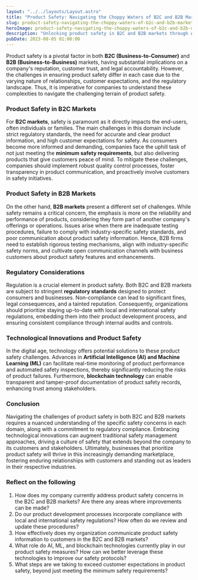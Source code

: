```yaml
---
layout: "../../layouts/Layout.astro"
title: "Product Safety: Navigating the Choppy Waters of B2C and B2B Markets"
slug: product-safety-navigating-the-choppy-waters-of-b2c-and-b2b-markets
heroImage: product-safety-navigating-the-choppy-waters-of-b2c-and-b2b-markets.png
description: "Unlocking product safety in B2C and B2B markets through AI, ML, and regulatory compliance for customer-focused business success."
pubDate: 2023-08-05 01:00:00
---
```


Product safety is a pivotal factor in both **B2C (Business-to-Consumer)** and **B2B (Business-to-Business)** markets, having substantial implications on a company's reputation, customer trust, and legal accountability. However, the challenges in ensuring product safety differ in each case due to the varying nature of relationships, customer expectations, and the regulatory landscape. Thus, it is imperative for companies to understand these complexities to navigate the challenging terrain of product safety.

### Product Safety in B2C Markets

For **B2C markets**, safety is paramount as it directly impacts the end-users, often individuals or families. The main challenges in this domain include strict regulatory standards, the need for accurate and clear product information, and high customer expectations for safety. As consumers become more informed and demanding, companies face the uphill task of not just meeting the **minimum safety requirements**, but also delivering products that give customers peace of mind. To mitigate these challenges, companies should implement robust quality control processes, foster transparency in product communication, and proactively involve customers in safety initiatives.

### Product Safety in B2B Markets

On the other hand, **B2B markets** present a different set of challenges. While safety remains a critical concern, the emphasis is more on the reliability and performance of products, considering they form part of another company's offerings or operations. Issues arise when there are inadequate testing procedures, failure to comply with industry-specific safety standards, and poor communication about product safety information. Hence, B2B firms need to establish rigorous testing mechanisms, align with industry-specific safety norms, and cultivate open communication channels with business customers about product safety features and enhancements.

### Regulatory Considerations

Regulation is a crucial element in product safety. Both B2C and B2B markets are subject to stringent **regulatory standards** designed to protect consumers and businesses. Non-compliance can lead to significant fines, legal consequences, and a tainted reputation. Consequently, organizations should prioritize staying up-to-date with local and international safety regulations, embedding them into their product development process, and ensuring consistent compliance through internal audits and controls.

### Technological Innovations and Product Safety

In the digital age, technology offers potential solutions to these product safety challenges. Advances in **Artificial Intelligence (AI) and Machine Learning (ML)** can facilitate real-time monitoring of product performance and automated safety inspections, thereby significantly reducing the risks of product failures. Furthermore, **blockchain technology** can enable transparent and tamper-proof documentation of product safety records, enhancing trust among stakeholders.

### Conclusion

Navigating the challenges of product safety in both B2C and B2B markets requires a nuanced understanding of the specific safety concerns in each domain, along with a commitment to regulatory compliance. Embracing technological innovations can augment traditional safety management approaches, driving a culture of safety that extends beyond the company to its customers and stakeholders. Ultimately, businesses that prioritize product safety will thrive in this increasingly demanding marketplace, fostering enduring relationships with customers and standing out as leaders in their respective industries.

### Reflect on the following

1. How does my company currently address product safety concerns in the B2C and B2B markets? Are there any areas where improvements can be made?
2. Do our product development processes incorporate compliance with local and international safety regulations? How often do we review and update these procedures?
3. How effectively does my organization communicate product safety information to customers in the B2C and B2B markets?
4. What role do AI, ML, and blockchain technologies currently play in our product safety measures? How can we better leverage these technologies to improve our safety protocols?
5. What steps are we taking to exceed customer expectations in product safety, beyond just meeting the minimum safety requirements?

<!-- Content for LinkedIn

Product safety is a non-negotiable aspect for both B2C and B2B markets. For B2C, safety directly influences customer trust and regulatory compliance. For B2B, product safety aligns with reliability and performance, critical for smooth business operations.

In both markets, navigating the challenges of product safety requires robust quality control processes, transparent product communication, rigorous testing mechanisms, and compliance with industry-specific safety norms.

Today's digital age offers tools such as AI, ML, and blockchain to enhance safety measures, creating an environment of trust for stakeholders. Embracing such technological advancements can ensure businesses not only meet regulatory standards but also exceed customer expectations.

In conclusion, effective product safety management can drive customer-focused business success in B2C and B2B markets alike.

Reflect on the following:

1. How does my company currently address product safety concerns in the B2C and B2B markets? Are there any areas where improvements can be made?
2. Do our product development processes incorporate compliance with local and international safety regulations? How often do we review and update these procedures?
3. How effectively does my organization communicate product safety information to customers in the B2C and B2B markets?
4. What role do AI, ML, and blockchain technologies currently play in our product safety measures? How can we better leverage these technologies to improve our safety protocols?
5. What steps are we taking to exceed customer expectations in product safety, beyond just meeting the minimum safety requirements?

#ProductSafety #B2C #B2B #BusinessSuccess

-->